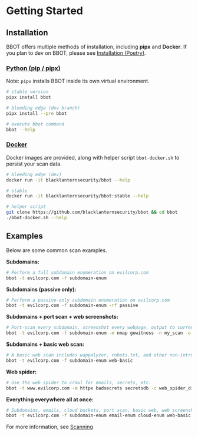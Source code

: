 # Getting Started

## Installation

BBOT offers multiple methods of installation, including **pipx** and **Docker**. If you plan to dev on BBOT, please see [Installation (Poetry)](https://www.blacklanternsecurity.com/bbot/contribution).

### [Python (pip / pipx)](https://pypi.org/project/bbot/)
Note: `pipx` installs BBOT inside its own virtual environment.
~~~bash
# stable version
pipx install bbot

# bleeding edge (dev branch)
pipx install --pre bbot

# execute bbot command
bbot --help
~~~

### [Docker](https://hub.docker.com/r/blacklanternsecurity/bbot)
Docker images are provided, along with helper script `bbot-docker.sh` to persist your scan data.
~~~bash
# bleeding edge (dev)
docker run -it blacklanternsecurity/bbot --help

# stable
docker run -it blacklanternsecurity/bbot:stable --help

# helper script
git clone https://github.com/blacklanternsecurity/bbot && cd bbot
./bbot-docker.sh --help
~~~

## Examples

Below are some common scan examples.

<!-- BBOT EXAMPLE COMMANDS -->
**Subdomains:**
```bash
# Perform a full subdomain enumeration on evilcorp.com
bbot -t evilcorp.com -f subdomain-enum
```

**Subdomains (passive only):**
```bash
# Perform a passive-only subdomain enumeration on evilcorp.com
bbot -t evilcorp.com -f subdomain-enum -rf passive
```

**Subdomains + port scan + web screenshots:**
```bash
# Port-scan every subdomain, screenshot every webpage, output to current directory
bbot -t evilcorp.com -f subdomain-enum -m nmap gowitness -n my_scan -o .
```

**Subdomains + basic web scan:**
```bash
# A basic web scan includes wappalyzer, robots.txt, and other non-intrusive web modules
bbot -t evilcorp.com -f subdomain-enum web-basic
```

**Web spider:**
```bash
# Use the web spider to crawl for emails, secrets, etc.
bbot -t www.evilcorp.com -m httpx badsecrets secretsdb -c web_spider_distance=2 web_spider_depth=2
```

**Everything everywhere all at once:**
```bash
# Subdomains, emails, cloud buckets, port scan, basic web, web screenshots, nuclei
bbot -t evilcorp.com -f subdomain-enum email-enum cloud-enum web-basic -m nmap gowitness nuclei --allow-deadly
```
<!-- END BBOT EXAMPLE COMMANDS -->

For more information, see [Scanning](./scanning)
